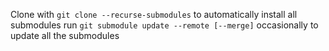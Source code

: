 Clone with ```git clone --recurse-submodules``` to automatically install all submodules
run ```git submodule update --remote [--merge]``` occasionally to update all the submodules
